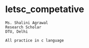 # letsc_competative

```
Ms. Shalini Agrawal
Research Scholar
DTU, Delhi

All practice in c language 

```
